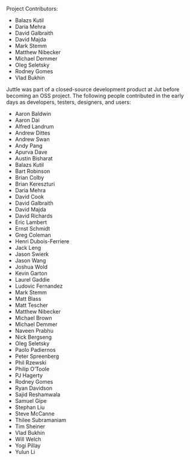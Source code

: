 Project Contributors:

- Balazs Kutil
- Daria Mehra
- David Galbraith
- David Majda
- Mark Stemm
- Matthew Nibecker
- Michael Demmer
- Oleg Seletsky
- Rodney Gomes
- Vlad Bukhin

Juttle was part of a closed-source development product at Jut before becoming an OSS project. The following people contributed in the early days as developers, testers, designers, and users:

- Aaron Baldwin
- Aaron Dai
- Alfred Landrum
- Andrew Dittes
- Andrew Swan
- Andy Pang
- Apurva Dave
- Austin Bisharat
- Balazs Kutil
- Bart Robinson
- Brian Colby
- Brian Kereszturi
- Daria Mehra
- David Cook
- David Galbraith
- David Majda
- David Richards
- Eric Lambert
- Ernst Schmidt
- Greg Coleman
- Henri Dubois-Ferriere
- Jack Leng
- Jason Swierk
- Jason Wang
- Joshua Wold
- Kevin Garton
- Laurel Gaddie
- Ludovic Fernandez
- Mark Stemm
- Matt Blass
- Matt Tescher
- Matthew Nibecker
- Michael Brown
- Michael Demmer
- Naveen Prabhu
- Nick Bergseng
- Oleg Seletsky
- Paolo Padiernos
- Peter Spreenberg
- Phil Rzewski
- Philip O’Toole
- PJ Hagerty
- Rodney Gomes
- Ryan Davidson
- Sajid Reshamwala
- Samuel Gipe
- Stephan Liu
- Steve McCanne
- Thilee Subramaniam
- Tim Sheiner
- Vlad Bukhin
- Will Welch
- Yogi Pillay
- Yulun Li
